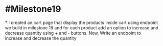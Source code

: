 <h1>#Milestone19</h1>
* I created an cart page that display the products inside cart using endpoint we build in milestone 18 and
for each product add an option to increase and decrease quantity using + and - buttons.
Now, Write an endpoint to increase and decrease the quantity
